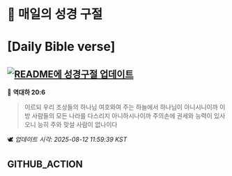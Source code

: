 # 🙏 매일의 성경 구절
# [Daily Bible verse]
## [![README에 성경구절 업데이트](https://github.com/DONGSUKA/first_test/actions/workflows/update-readme-bible.yml/badge.svg)](https://github.com/DONGSUKA/first_test/actions/workflows/update-readme-bible.yml)
<!-- START_BIBLE_VERSE -->
📖 **역대하 20:6**
> 이르되 우리 조상들의 하나님 여호와여 주는 하늘에서 하나님이 아니시니이까 이방 사람들의 모든 나라를 다스리지 아니하시나이까 주의손에 권세와 능력이 있사오니 능히 주와 맞설 사람이 없나이다

🕊️ _업데이트 시각: 2025-08-12 11:59:39 KST_
  <!-- END_BIBLE_VERSE -->
## GITHUB_ACTION
